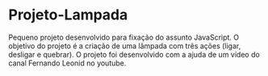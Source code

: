 # Projeto-Lampada
Pequeno projeto desenvolvido para fixação do assunto JavaScript. O objetivo do projeto é a criação de uma lâmpada com três ações (ligar, desligar e quebrar). O projeto foi desenvolvido com a ajuda de um vídeo do canal Fernando Leonid no youtube.
